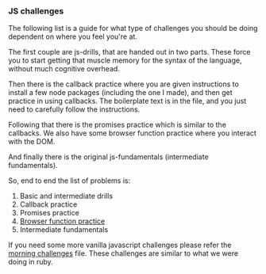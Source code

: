 ### JS challenges

The following list is a guide for what type of challenges you should be doing dependent on where you feel you're at.

The first couple are js-drills, that are handed out in two parts. These force you to start getting that muscle memory for the syntax of the language, without much cognitive overhead.

Then there is the callback practice where you are given instructions to install a few node packages (including the one I made), and then get practice in using callbacks. The boilerplate text is in the file, and you just need to carefully follow the instructions.

Following that there is the promises practice which is similar to the callbacks. We also have some browser function practice where you interact with the DOM.

And finally there is the original js-fundamentals (intermediate fundamentals).

So, end to end the list of problems is:

1. Basic and intermediate drills
2. Callback practice
3. Promises practice
4. [Browser function practice](https://github.com/harrisonmalone/harrison-js-challenges)
5. Intermediate fundamentals

If you need some more vanilla javascript challenges please refer the [morning challenges](https://github.com/harrisonmalone/js-challenges/blob/master/Morning%20challenges/morning-challenges.md) file. These challenges are similar to what we were doing in ruby.